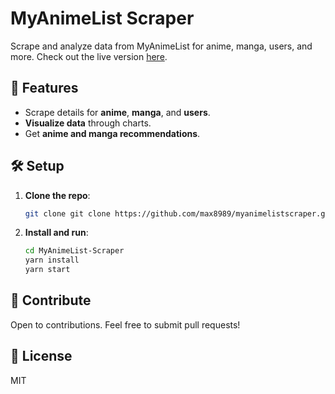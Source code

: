 # MyAnimeList Scraper

Scrape and analyze data from MyAnimeList for anime, manga, users, and more.
Check out the live version [here](https://wonderful-hill-03249770f.3.azurestaticapps.net/).

## 🚀 Features

- Scrape details for **anime**, **manga**, and **users**.
- **Visualize data** through charts.
- Get **anime and manga recommendations**.

## 🛠 Setup

1. **Clone the repo**:
    ```bash
    git clone git clone https://github.com/max8989/myanimelistscraper.git
    ```

2. **Install and run**:
    ```bash
    cd MyAnimeList-Scraper
    yarn install
    yarn start
    ```

## 🤝 Contribute

Open to contributions. Feel free to submit pull requests!

## 📜 License

MIT
